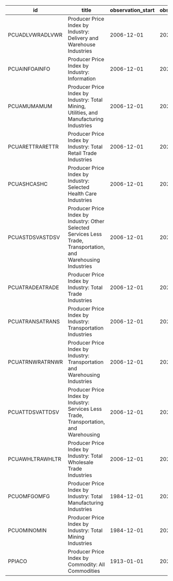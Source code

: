 | id              | title                                                                                                            | observation_start   | observation_end   |
|-----------------|------------------------------------------------------------------------------------------------------------------|---------------------|-------------------|
| PCUADLVWRADLVWR | Producer Price Index by Industry: Delivery and Warehouse Industries                                              | 2006-12-01          | 2022-07-01        |
| PCUAINFOAINFO   | Producer Price Index by Industry: Information                                                                    | 2006-12-01          | 2022-07-01        |
| PCUAMUMAMUM     | Producer Price Index by Industry: Total Mining, Utilities, and Manufacturing Industries                          | 2006-12-01          | 2022-07-01        |
| PCUARETTRARETTR | Producer Price Index by Industry: Total Retail Trade Industries                                                  | 2006-12-01          | 2022-07-01        |
| PCUASHCASHC     | Producer Price Index by Industry: Selected Health Care Industries                                                | 2006-12-01          | 2022-07-01        |
| PCUASTDSVASTDSV | Producer Price Index by Industry: Other Selected Services Less Trade, Transportation, and Warehousing Industries | 2006-12-01          | 2022-07-01        |
| PCUATRADEATRADE | Producer Price Index by Industry: Total Trade Industries                                                         | 2006-12-01          | 2022-07-01        |
| PCUATRANSATRANS | Producer Price Index by Industry: Transportation Industries                                                      | 2006-12-01          | 2022-07-01        |
| PCUATRNWRATRNWR | Producer Price Index by Industry: Transportation and Warehousing Industries                                      | 2006-12-01          | 2022-07-01        |
| PCUATTDSVATTDSV | Producer Price Index by Industry: Services Less Trade, Transportation, and Warehousing                           | 2006-12-01          | 2022-07-01        |
| PCUAWHLTRAWHLTR | Producer Price Index by Industry: Total Wholesale Trade Industries                                               | 2006-12-01          | 2022-07-01        |
| PCUOMFGOMFG     | Producer Price Index by Industry: Total Manufacturing Industries                                                 | 1984-12-01          | 2022-07-01        |
| PCUOMINOMIN     | Producer Price Index by Industry: Total Mining Industries                                                        | 1984-12-01          | 2022-07-01        |
| PPIACO          | Producer Price Index by Commodity: All Commodities                                                               | 1913-01-01          | 2022-07-01        |